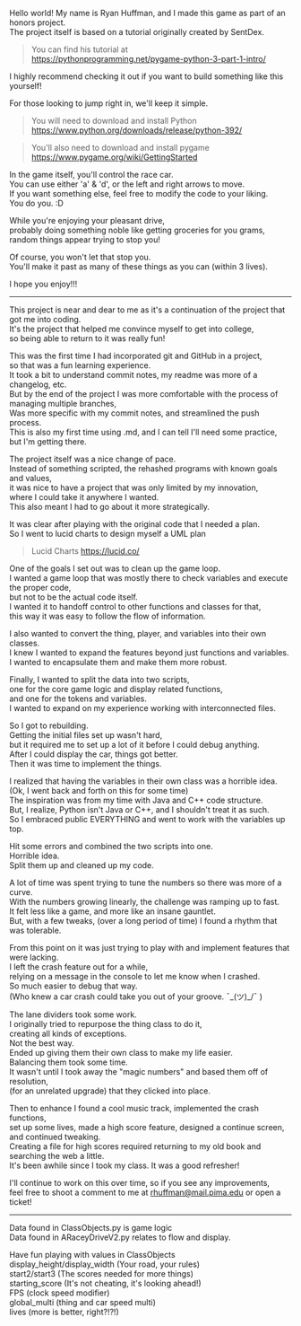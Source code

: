 Hello world! My name is Ryan Huffman, and I made this game as part of an honors project.  
The project itself is based on a tutorial originally created by SentDex.  
> You can find his tutorial at  
> https://pythonprogramming.net/pygame-python-3-part-1-intro/  

I highly recommend checking it out if you want to build something like this yourself!

For those looking to jump right in, we'll keep it simple.  
> You will need to download and install Python  
> https://www.python.org/downloads/release/python-392/  

> You'll also need to download and install pygame  
> https://www.pygame.org/wiki/GettingStarted

In the game itself, you'll control the race car.  
You can use either 'a' & 'd', or the left and right arrows to move.  
If you want something else, feel free to modify the code to your liking.  
You do you. :D

While you're enjoying your pleasant drive,  
probably doing something noble like getting groceries for you grams,  
random things appear trying to stop you!  

Of course, you won't let that stop you.  
You'll make it past as many of these things as you can (within 3 lives).

I hope you enjoy!!!

----------------

This project is near and dear to me as it's a continuation of the project that got me into coding.  
It's the project that helped me convince myself to get into college,  
so being able to return to it was really fun!

This was the first time I had incorporated git and GitHub in a project,  
so that was a fun learning experience.  
It took a bit to understand commit notes, my readme was more of a changelog, etc.  
But by the end of the project I was more comfortable with the process of managing multiple branches,  
Was more specific with my commit notes, and streamlined the push process.  
This is also my first time using .md, and I can tell I'll need some practice,  
but I'm getting there.

The project itself was a nice change of pace.  
Instead of something scripted, the rehashed programs with known goals and values,  
it was nice to have a project that was only limited by my innovation,  
where I could take it anywhere I wanted.  
This also meant I had to go about it more strategically.  

It was clear after playing with the original code that I needed a plan.  
So I went to lucid charts to design myself a UML plan  
> Lucid Charts https://lucid.co/

One of the goals I set out was to clean up the game loop.  
I wanted a game loop that was mostly there to check variables and execute the proper code,  
but not to be the actual code itself.  
I wanted it to handoff control to other functions and classes for that,  
this way it was easy to follow the flow of information.  

I also wanted to convert the thing, player, and variables into their own classes.  
I knew I wanted to expand the features beyond just functions and variables.  
I wanted to encapsulate them and make them more robust.  

Finally, I wanted to split the data into two scripts,  
one for the core game logic and display related functions,  
and one for the tokens and variables.  
I wanted to expand on my experience working with interconnected files.  

So I got to rebuilding.  
Getting the initial files set up wasn't hard,  
but it required me to set up a lot of it before I could debug anything.  
After I could display the car, things got better.  
Then it was time to implement the things.  

I realized that having the variables in their own class was a horrible idea.  
(Ok, I went back and forth on this for some time)  
The inspiration was from my time with Java and C++ code structure.  
But, I realize, Python isn't Java or C++, and I shouldn't treat it as such.  
So I embraced public EVERYTHING and went to work with the variables up top.  

Hit some errors and combined the two scripts into one.  
Horrible idea.  
Split them up and cleaned up my code.  

A lot of time was spent trying to tune the numbers so there was more of a curve.  
With the numbers growing linearly, the challenge was ramping up to fast.  
It felt less like a game, and more like an insane gauntlet.  
But, with a few tweaks, (over a long period of time) I found a rhythm that was tolerable.  

From this point on it was just trying to play with and implement features that were lacking.  
I left the crash feature out for a while,  
relying on a message in the console to let me know when I crashed.  
So much easier to debug that way.  
(Who knew a car crash could take you out of your groove. ¯\_(ツ)_/¯ )  

The lane dividers took some work.  
I originally tried to repurpose the thing class to do it,  
creating all kinds of exceptions.  
Not the best way.  
Ended up giving them their own class to make my life easier.  
Balancing them took some time.  
It wasn't until I took away the "magic numbers" and based them off of resolution,  
(for an unrelated upgrade) that they clicked into place.  

Then to enhance I found a cool music track, implemented the crash functions,  
set up some lives, made a high score feature,  designed a continue screen, and continued tweaking.  
Creating a file for high scores required returning to my old book and searching the web a little.  
It's been awhile since I took my class. It was a good refresher!

I'll continue to work on this over time, so if you see any improvements,  
feel free to shoot a comment to me at rhuffman@mail.pima.edu or open a ticket!

------------

Data found in ClassObjects.py is game logic  
Data found in ARaceyDriveV2.py relates to flow and display.

Have fun playing with values in ClassObjects  
display_height/display_width (Your road, your rules)  
start2/start3 (The scores needed for more things)  
starting_score (It's not cheating, it's looking ahead!)  
FPS (clock speed modifier)  
global_multi (thing and car speed multi)  
lives (more is better, right?!?!)  